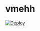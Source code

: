 # vmehh

[![Deploy](https://www.herokucdn.com/deploy/button.png)](https://dashboard.heroku.com/new?template=https://github.com/SBEV3S/vmehh)
